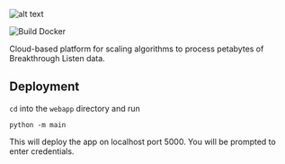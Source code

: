 ![alt text](https://github.com/UCBerkeleySETI/BL-Scale/blob/peter-dev/webapp/static/images/BL-scale-logo_dark.png?raw=true)

![Build Docker](https://github.com/UCBerkeleySETI/BL-Scale/workflows/Build%20Docker/badge.svg)

Cloud-based platform for scaling algorithms to process petabytes of Breakthrough Listen data.

## Deployment

`cd` into the `webapp` directory and run

```
python -m main
```

This will deploy the app on localhost port 5000. You will be prompted to enter credentials.


